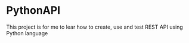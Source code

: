 # PythonAPI
This project is for me to lear how to create, use and test REST API using Python language
